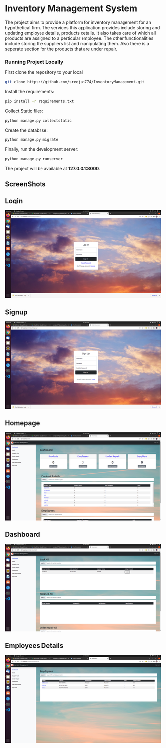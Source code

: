 # Inventory Management System
 
The project aims to provide a platform for inventory management for an hypothetical firm. The services this application provides include storing and updating employee details, products details. It also takes care of which all products are assigned to a perticular employee. The other functionalities include storing the suppliers list and manipulating them. Also there is a seperate section for the products that are under repair. 

### Running Project Locally 
First clone the repository to your local
```bash
git clone https://github.com/sreejan774/InventoryManagement.git
```
Install the requirements:

```bash
pip install -r requirements.txt
```
Collect Static files:

```bash
python manage.py collectstatic
```
Create the database:

```bash
python manage.py migrate
```
Finally, run the development server:

```bash
python manage.py runserver
```
The project will be available at **127.0.0.1:8000**.

## ScreenShots  
Login
---
![](ScreenShots/login.png)

Signup
---
![](ScreenShots/signup.png)

Homepage
---
![](ScreenShots/dashboard.png)

Dashboard
---
![](ScreenShots/stock.png)

Employees Details
---
![](ScreenShots/employees.png)